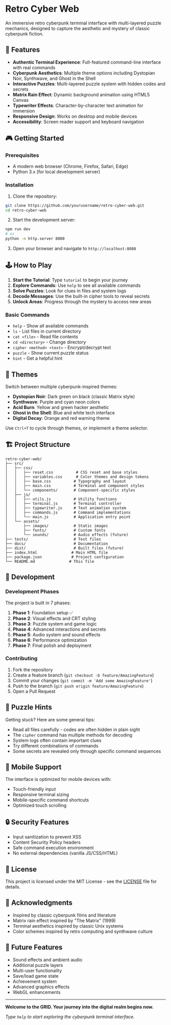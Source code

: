 # Retro Cyber Web

An immersive retro cyberpunk terminal interface with multi-layered puzzle mechanics, designed to capture the aesthetic and mystery of classic cyberpunk fiction.

## 🚀 Features

- **Authentic Terminal Experience**: Full-featured command-line interface with real commands
- **Cyberpunk Aesthetics**: Multiple theme options including Dystopian Noir, Synthwave, and Ghost in the Shell
- **Interactive Puzzles**: Multi-layered puzzle system with hidden codes and secrets
- **Matrix Rain Effect**: Dynamic background animation using HTML5 Canvas
- **Typewriter Effects**: Character-by-character text animation for immersion
- **Responsive Design**: Works on desktop and mobile devices
- **Accessibility**: Screen reader support and keyboard navigation

## 🎮 Getting Started

### Prerequisites

- A modern web browser (Chrome, Firefox, Safari, Edge)
- Python 3.x (for local development server)

### Installation

1. Clone the repository:
```bash
git clone https://github.com/yourusername/retro-cyber-web.git
cd retro-cyber-web
```

2. Start the development server:
```bash
npm run dev
# or
python -m http.server 8080
```

3. Open your browser and navigate to `http://localhost:8080`

## 🕹️ How to Play

1. **Start the Tutorial**: Type `tutorial` to begin your journey
2. **Explore Commands**: Use `help` to see all available commands
3. **Solve Puzzles**: Look for clues in files and system logs
4. **Decode Messages**: Use the built-in cipher tools to reveal secrets
5. **Unlock Areas**: Progress through the mystery to access new areas

### Basic Commands

- `help` - Show all available commands
- `ls` - List files in current directory
- `cat <file>` - Read file contents
- `cd <directory>` - Change directory
- `cipher <method> <text>` - Encrypt/decrypt text
- `puzzle` - Show current puzzle status
- `hint` - Get a helpful hint

## 🎨 Themes

Switch between multiple cyberpunk-inspired themes:

- **Dystopian Noir**: Dark green on black (classic Matrix style)
- **Synthwave**: Purple and cyan neon colors
- **Acid Burn**: Yellow and green hacker aesthetic
- **Ghost in the Shell**: Blue and white tech interface
- **Digital Decay**: Orange and red warning theme

Use `Ctrl+T` to cycle through themes, or implement a theme selector.

## 🏗️ Project Structure

```
retro-cyber-web/
├── src/
│   ├── css/
│   │   ├── reset.css          # CSS reset and base styles
│   │   ├── variables.css      # Color themes and design tokens
│   │   ├── base.css          # Typography and layout
│   │   ├── main.css          # Terminal and component styles
│   │   └── components/       # Component-specific styles
│   ├── js/
│   │   ├── utils.js          # Utility functions
│   │   ├── terminal.js       # Terminal controller
│   │   ├── typewriter.js     # Text animation system
│   │   ├── commands.js       # Command implementations
│   │   └── main.js           # Application entry point
│   └── assets/
│       ├── images/           # Static images
│       ├── fonts/            # Custom fonts
│       └── sounds/           # Audio effects (future)
├── tests/                    # Test files
├── docs/                     # Documentation
├── dist/                     # Built files (future)
├── index.html               # Main HTML file
├── package.json             # Project configuration
└── README.md               # This file
```

## 🔧 Development

### Development Phases

The project is built in 7 phases:

1. **Phase 1**: Foundation setup ✅
2. **Phase 2**: Visual effects and CRT styling
3. **Phase 3**: Puzzle system and game logic
4. **Phase 4**: Advanced interactions and secrets
5. **Phase 5**: Audio system and sound effects
6. **Phase 6**: Performance optimization
7. **Phase 7**: Final polish and deployment

### Contributing

1. Fork the repository
2. Create a feature branch (`git checkout -b feature/AmazingFeature`)
3. Commit your changes (`git commit -m 'Add some AmazingFeature'`)
4. Push to the branch (`git push origin feature/AmazingFeature`)
5. Open a Pull Request

## 🎯 Puzzle Hints

Getting stuck? Here are some general tips:

- Read all files carefully - codes are often hidden in plain sight
- The `cipher` command has multiple methods for decoding
- System logs often contain important clues
- Try different combinations of commands
- Some secrets are revealed only through specific command sequences

## 📱 Mobile Support

The interface is optimized for mobile devices with:

- Touch-friendly input
- Responsive terminal sizing
- Mobile-specific command shortcuts
- Optimized touch scrolling

## 🔒 Security Features

- Input sanitization to prevent XSS
- Content Security Policy headers
- Safe command execution environment
- No external dependencies (vanilla JS/CSS/HTML)

## 📄 License

This project is licensed under the MIT License - see the [LICENSE](LICENSE) file for details.

## 🙏 Acknowledgments

- Inspired by classic cyberpunk films and literature
- Matrix rain effect inspired by "The Matrix" (1999)
- Terminal aesthetics inspired by classic Unix systems
- Color schemes inspired by retro computing and synthwave culture

## 🔮 Future Features

- Sound effects and ambient audio
- Additional puzzle layers
- Multi-user functionality
- Save/load game state
- Achievement system
- Advanced graphics effects
- WebGL enhancements

---

**Welcome to the GRID. Your journey into the digital realm begins now.**

*Type `help` to start exploring the cyberpunk terminal interface.*